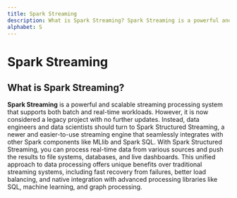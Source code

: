 ```yaml
---
title: Spark Streaming
description: What is Spark Streaming? Spark Streaming is a powerful and scalable streaming processing system that supports both batch and real-time workloads. However, it is now considered a legacy project with no further updates.
alphabet: S
---
```


# Spark Streaming

## What is Spark Streaming?

**Spark Streaming** is a powerful and scalable streaming processing system that supports both batch and real-time workloads. However, it is now considered a legacy project with no further updates. Instead, data engineers and data scientists should turn to Spark Structured Streaming, a newer and easier-to-use streaming engine that seamlessly integrates with other Spark components like MLlib and Spark SQL. With Spark Structured Streaming, you can process real-time data from various sources and push the results to file systems, databases, and live dashboards. This unified approach to data processing offers unique benefits over traditional streaming systems, including fast recovery from failures, better load balancing, and native integration with advanced processing libraries like SQL, machine learning, and graph processing.
